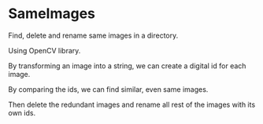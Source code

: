 SameImages
==========

Find, delete and rename same images in a directory.


Using OpenCV library.


By transforming an image into a string, we can create a digital id for each image.


By comparing the ids, we can find similar, even same images.


Then delete the redundant images and rename all rest of the images with its own ids.
